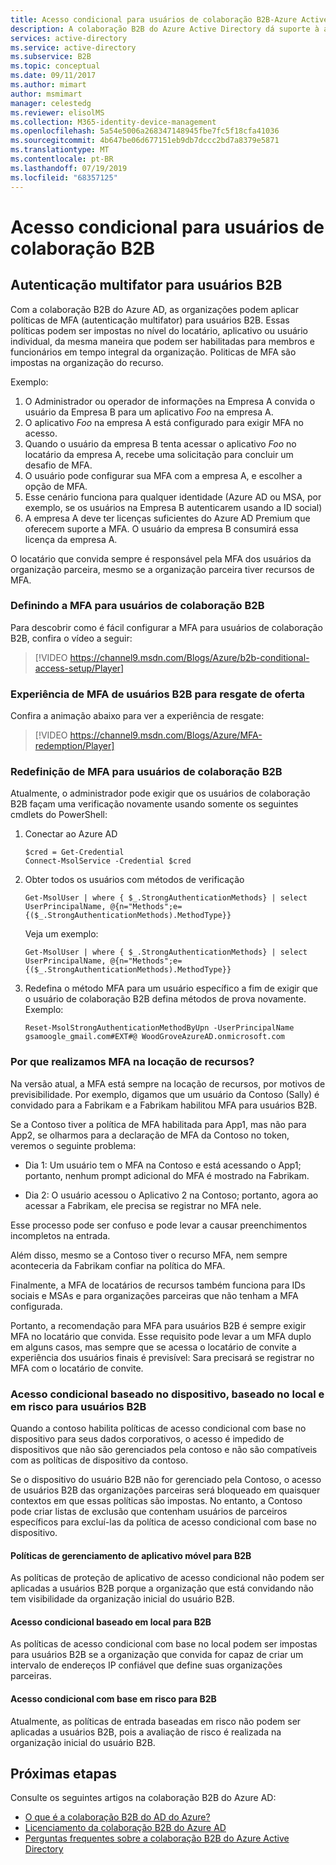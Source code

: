 ```yaml
---
title: Acesso condicional para usuários de colaboração B2B-Azure Active Directory | Microsoft Docs
description: A colaboração B2B do Azure Active Directory dá suporte à autenticação multifator (MF) para acesso seletivo aos seus aplicativos corporativos
services: active-directory
ms.service: active-directory
ms.subservice: B2B
ms.topic: conceptual
ms.date: 09/11/2017
ms.author: mimart
author: msmimart
manager: celestedg
ms.reviewer: elisolMS
ms.collection: M365-identity-device-management
ms.openlocfilehash: 5a54e5006a268347148945fbe7fc5f18cfa41036
ms.sourcegitcommit: 4b647be06d677151eb9db7dccc2bd7a8379e5871
ms.translationtype: MT
ms.contentlocale: pt-BR
ms.lasthandoff: 07/19/2019
ms.locfileid: "68357125"
---
```

# <a name="conditional-access-for-b2b-collaboration-users"></a>Acesso condicional para usuários de colaboração B2B

## <a name="multi-factor-authentication-for-b2b-users"></a>Autenticação multifator para usuários B2B
Com a colaboração B2B do Azure AD, as organizações podem aplicar políticas de MFA (autenticação multifator) para usuários B2B. Essas políticas podem ser impostas no nível do locatário, aplicativo ou usuário individual, da mesma maneira que podem ser habilitadas para membros e funcionários em tempo integral da organização. Politicas de MFA são impostas na organização do recurso.

Exemplo:
1. O Administrador ou operador de informações na Empresa A convida o usuário da Empresa B para um aplicativo *Foo* na empresa A.
2. O aplicativo *Foo* na empresa A está configurado para exigir MFA no acesso.
3. Quando o usuário da empresa B tenta acessar o aplicativo *Foo* no locatário da empresa A, recebe uma solicitação para concluir um desafio de MFA.
4. O usuário pode configurar sua MFA com a empresa A, e escolher a opção de MFA.
5. Esse cenário funciona para qualquer identidade (Azure AD ou MSA, por exemplo, se os usuários na Empresa B autenticarem usando a ID social)
6. A empresa A deve ter licenças suficientes do Azure AD Premium que oferecem suporte a MFA. O usuário da empresa B consumirá essa licença da empresa A.

O locatário que convida sempre é responsável pela MFA dos usuários da organização parceira, mesmo se a organização parceira tiver recursos de MFA.

### <a name="setting-up-mfa-for-b2b-collaboration-users"></a>Definindo a MFA para usuários de colaboração B2B
Para descobrir como é fácil configurar a MFA para usuários de colaboração B2B, confira o vídeo a seguir:

>[!VIDEO https://channel9.msdn.com/Blogs/Azure/b2b-conditional-access-setup/Player]

### <a name="b2b-users-mfa-experience-for-offer-redemption"></a>Experiência de MFA de usuários B2B para resgate de oferta
Confira a animação abaixo para ver a experiência de resgate:

>[!VIDEO https://channel9.msdn.com/Blogs/Azure/MFA-redemption/Player]

### <a name="mfa-reset-for-b2b-collaboration-users"></a>Redefinição de MFA para usuários de colaboração B2B
Atualmente, o administrador pode exigir que os usuários de colaboração B2B façam uma verificação novamente usando somente os seguintes cmdlets do PowerShell:

1. Conectar ao Azure AD

   ```
   $cred = Get-Credential
   Connect-MsolService -Credential $cred
   ```
2. Obter todos os usuários com métodos de verificação

   ```
   Get-MsolUser | where { $_.StrongAuthenticationMethods} | select UserPrincipalName, @{n="Methods";e={($_.StrongAuthenticationMethods).MethodType}}
   ```
   Veja um exemplo:

   ```
   Get-MsolUser | where { $_.StrongAuthenticationMethods} | select UserPrincipalName, @{n="Methods";e={($_.StrongAuthenticationMethods).MethodType}}
   ```

3. Redefina o método MFA para um usuário específico a fim de exigir que o usuário de colaboração B2B defina métodos de prova novamente. Exemplo:

   ```
   Reset-MsolStrongAuthenticationMethodByUpn -UserPrincipalName gsamoogle_gmail.com#EXT#@ WoodGroveAzureAD.onmicrosoft.com
   ```

### <a name="why-do-we-perform-mfa-at-the-resource-tenancy"></a>Por que realizamos MFA na locação de recursos?

Na versão atual, a MFA está sempre na locação de recursos, por motivos de previsibilidade. Por exemplo, digamos que um usuário da Contoso (Sally) é convidado para a Fabrikam e a Fabrikam habilitou MFA para usuários B2B.

Se a Contoso tiver a política de MFA habilitada para App1, mas não para App2, se olharmos para a declaração de MFA da Contoso no token, veremos o seguinte problema:

* Dia 1: Um usuário tem o MFA na Contoso e está acessando o App1; portanto, nenhum prompt adicional do MFA é mostrado na Fabrikam.

* Dia 2: O usuário acessou o Aplicativo 2 na Contoso; portanto, agora ao acessar a Fabrikam, ele precisa se registrar no MFA nele.

Esse processo pode ser confuso e pode levar a causar preenchimentos incompletos na entrada.

Além disso, mesmo se a Contoso tiver o recurso MFA, nem sempre aconteceria da Fabrikam confiar na política do MFA.

Finalmente, a MFA de locatários de recursos também funciona para IDs sociais e MSAs e para organizações parceiras que não tenham a MFA configurada.

Portanto, a recomendação para MFA para usuários B2B é sempre exigir MFA no locatário que convida. Esse requisito pode levar a um MFA duplo em alguns casos, mas sempre que se acessa o locatário de convite a experiência dos usuários finais é previsível: Sara precisará se registrar no MFA com o locatário de convite.

### <a name="device-based-location-based-and-risk-based-conditional-access-for-b2b-users"></a>Acesso condicional baseado no dispositivo, baseado no local e em risco para usuários B2B

Quando a contoso habilita políticas de acesso condicional com base no dispositivo para seus dados corporativos, o acesso é impedido de dispositivos que não são gerenciados pela contoso e não são compatíveis com as políticas de dispositivo da contoso.

Se o dispositivo do usuário B2B não for gerenciado pela Contoso, o acesso de usuários B2B das organizações parceiras será bloqueado em quaisquer contextos em que essas políticas são impostas. No entanto, a Contoso pode criar listas de exclusão que contenham usuários de parceiros específicos para excluí-las da política de acesso condicional com base no dispositivo.

#### <a name="mobile-application-management-policies-for-b2b"></a>Políticas de gerenciamento de aplicativo móvel para B2B

As políticas de proteção de aplicativo de acesso condicional não podem ser aplicadas a usuários B2B porque a organização que está convidando não tem visibilidade da organização inicial do usuário B2B.

#### <a name="location-based-conditional-access-for-b2b"></a>Acesso condicional baseado em local para B2B

As políticas de acesso condicional com base no local podem ser impostas para usuários B2B se a organização que convida for capaz de criar um intervalo de endereços IP confiável que define suas organizações parceiras.

#### <a name="risk-based-conditional-access-for-b2b"></a>Acesso condicional com base em risco para B2B

Atualmente, as políticas de entrada baseadas em risco não podem ser aplicadas a usuários B2B, pois a avaliação de risco é realizada na organização inicial do usuário B2B.

## <a name="next-steps"></a>Próximas etapas

Consulte os seguintes artigos na colaboração B2B do Azure AD:

* [O que é a colaboração B2B do AD do Azure?](what-is-b2b.md)
* [Licenciamento da colaboração B2B do Azure AD](licensing-guidance.md)
* [Perguntas frequentes sobre a colaboração B2B do Azure Active Directory](faq.md)
